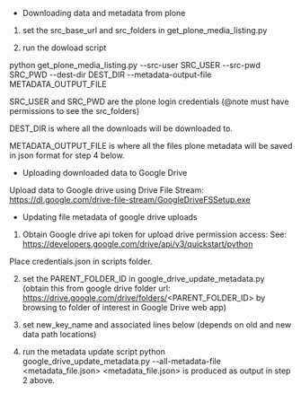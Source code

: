 * Downloading data and metadata from plone

1) set the src_base_url and src_folders in get_plone_media_listing.py

2) run the dowload script

python get_plone_media_listing.py --src-user SRC_USER --src-pwd SRC_PWD
                                  --dest-dir DEST_DIR --metadata-output-file  METADATA_OUTPUT_FILE

SRC_USER and SRC_PWD are the plone login credentials 
(@note must have permissions to see the src_folders)

DEST_DIR is where all the downloads will be downloaded to.

METADATA_OUTPUT_FILE is where all the files plone metadata will be saved in json format for step 4 below.

* Uploading downloaded data to Google Drive

Upload data to Google drive using Drive File Stream:
https://dl.google.com/drive-file-stream/GoogleDriveFSSetup.exe

* Updating file metadata of google drive uploads

1) Obtain Google drive api token for upload drive permission access:
See: https://developers.google.com/drive/api/v3/quickstart/python

Place credentials.json in scripts folder.

2) set the PARENT_FOLDER_ID in google_drive_update_metadata.py
(obtain this from google drive folder url: https://drive.google.com/drive/folders/<PARENT_FOLDER_ID>
by browsing to folder of interest in Google Drive web app)

3) set new_key_name and associated lines below (depends on old and new data path locations)

4) run the metadata update script
python google_drive_update_metadata.py --all-metadata-file <metadata_file.json>
<metadata_file.json> is produced as output in step 2 above.


